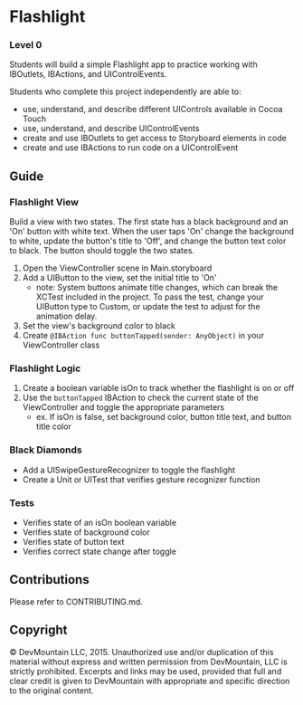 # Flashlight

### Level 0

Students will build a simple Flashlight app to practice working with IBOutlets, IBActions, and UIControlEvents. 

Students who complete this project independently are able to:

* use, understand, and describe different UIControls available in Cocoa Touch
* use, understand, and describe UIControlEvents
* create and use IBOutlets to get access to Storyboard elements in code
* create and use IBActions to run code on a UIControlEvent 

## Guide

### Flashlight View

Build a view with two states. The first state has a black background and an 'On' button with white text. When the user taps 'On' change the background to white, update the button's title to 'Off', and change the button text color to black. The button should toggle the two states.

1. Open the ViewController scene in Main.storyboard
2. Add a UIButton to the view, set the initial title to 'On'
    * note: System buttons animate title changes, which can break the XCTest included in the project. To pass the test, change your UIButton type to Custom, or update the test to adjust for the animation delay.
3. Set the view's background color to black
4. Create ```@IBAction func buttonTapped(sender: AnyObject)``` in your ViewController class

### Flashlight Logic

1. Create a boolean variable isOn to track whether the flashlight is on or off
2. Use the ```buttonTapped``` IBAction to check the current state of the ViewController and toggle the appropriate parameters
    * ex. If isOn is false, set background color, button title text, and button title color

### Black Diamonds

* Add a UISwipeGestureRecognizer to toggle the flashlight
* Create a Unit or UITest that verifies gesture recognizer function

### Tests

* Verifies state of an isOn boolean variable
* Verifies state of background color
* Verifies state of button text
* Verifies correct state change after toggle

## Contributions

Please refer to CONTRIBUTING.md.

## Copyright

© DevMountain LLC, 2015. Unauthorized use and/or duplication of this material without express and written permission from DevMountain, LLC is strictly prohibited. Excerpts and links may be used, provided that full and clear credit is given to DevMountain with appropriate and specific direction to the original content.